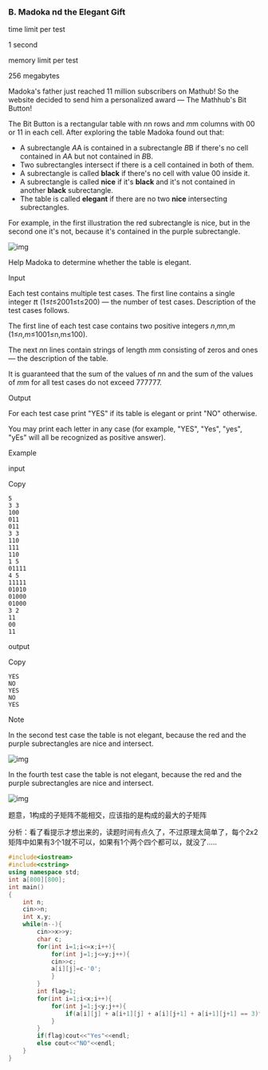 ### B. Madoka nd the Elegant Gift

time limit per test

1 second

memory limit per test

256 megabytes



Madoka's father just reached 11 million subscribers on Mathub! So the website decided to send him a personalized award — The Mathhub's Bit Button!

The Bit Button is a rectangular table with *n*n rows and *m*m columns with 00 or 11 in each cell. After exploring the table Madoka found out that:

- A subrectangle *A*A is contained in a subrectangle *B*B if there's no cell contained in *A*A but not contained in *B*B.
- Two subrectangles intersect if there is a cell contained in both of them.
- A subrectangle is called **black** if there's no cell with value 00 inside it.
- A subrectangle is called **nice** if it's **black** and it's not contained in another **black** subrectangle.
- The table is called **elegant** if there are no two **nice** intersecting subrectangles.

For example, in the first illustration the red subrectangle is nice, but in the second one it's not, because it's contained in the purple subrectangle.

![img](https://espresso.codeforces.com/2f929e91f6170f9a4f394ef28fd36640c776b05f.png)

Help Madoka to determine whether the table is elegant.

Input

Each test contains multiple test cases. The first line contains a single integer *t*t (1≤*t*≤2001≤t≤200) — the number of test cases. Description of the test cases follows.

The first line of each test case contains two positive integers *n*,*m*n,m (1≤*n*,*m*≤1001≤n,m≤100).

The next *n*n lines contain strings of length *m*m consisting of zeros and ones — the description of the table.

It is guaranteed that the sum of the values of *n*n and the sum of the values of *m*m for all test cases do not exceed 777777.

Output

For each test case print "YES" if its table is elegant or print "NO" otherwise.

You may print each letter in any case (for example, "YES", "Yes", "yes", "yEs" will all be recognized as positive answer).

Example

input

Copy

```
5
3 3
100
011
011
3 3
110
111
110
1 5
01111
4 5
11111
01010
01000
01000
3 2
11
00
11
```

output

Copy

```
YES
NO
YES
NO
YES
```

Note

In the second test case the table is not elegant, because the red and the purple subrectangles are nice and intersect.

![img](https://espresso.codeforces.com/7b27ead4a4b66fb277544ae2fc2c3ce1f0a0aa09.png)

In the fourth test case the table is not elegant, because the red and the purple subrectangles are nice and intersect.

![img](https://espresso.codeforces.com/27fe27a1e96e910b1dd3743a664c14ac92897c1d.png)







题意，1构成的子矩阵不能相交，应该指的是构成的最大的子矩阵

分析：看了看提示才想出来的，读题时间有点久了，不过原理太简单了，每个2x2矩阵中如果有3个1就不可以，如果有1个两个四个都可以，就没了.....

```cpp
#include<iostream>
#include<cstring>
using namespace std;
int a[800][800];
int main()
{
    int n;
    cin>>n;
    int x,y;
    while(n--){
        cin>>x>>y;
        char c;
        for(int i=1;i<=x;i++){
            for(int j=1;j<=y;j++){
            cin>>c;
            a[i][j]=c-'0';
            }
        }
        int flag=1;
        for(int i=1;i<x;i++){
            for(int j=1;j<y;j++){
                if(a[i][j] + a[i+1][j] + a[i][j+1] + a[i+1][j+1] == 3)flag=0;
            }
        }
        if(flag)cout<<"Yes"<<endl;
        else cout<<"NO"<<endl;
    }
}
```

